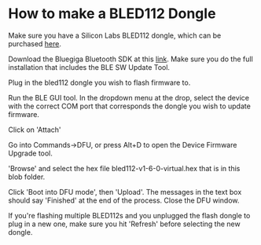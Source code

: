 # How to make a BLED112 Dongle

Make sure you have a Silicon Labs BLED112 dongle, which can be purchased [here](https://www.digikey.com/products/en/rf-if-and-rfid/rf-receiver-transmitter-and-transceiver-finished-units/873?k=bled112).

Download the Bluegiga Bluetooth SDK at this [link](https://www.silabs.com/products/development-tools/software/bluegiga-bluetooth-smart-software-stack). Make sure you do the full installation that includes the BLE SW Update Tool.

Plug in the bled112 dongle you wish to flash firmware to.

Run the BLE GUI tool. In the dropdown menu at the drop, select the device with the correct COM port that corresponds the dongle you wish to update firmware. 

Click on 'Attach'

Go into Commands->DFU, or press Alt+D to open the Device Firmware Upgrade tool. 

'Browse' and select the hex file bled112-v1-6-0-virtual.hex that is in this blob folder.

Click 'Boot into DFU mode', then 'Upload'. The messages in the text box should say 'Finished' at the end of the process. Close the DFU window.

If you're flashing multiple BLED112s and you unplugged the flash dongle to plug in a new one, make sure you hit 'Refresh' before selecting the new dongle.